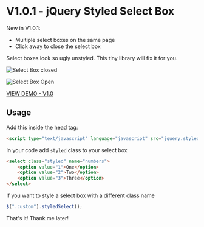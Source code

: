 V1.0.1 - jQuery Styled Select Box
====================
New in V1.0.1:
- Multiple select boxes on the same page
- Click away to close the select box

Select boxes look so ugly unstyled. This tiny library will fix it for you.

![Select Box closed](https://i.imgur.com/2MDaYFQ.png)

![Select Box Open](https://i.imgur.com/Vc9Z1t7.png)

[VIEW DEMO - V1.0](https://codepen.io/rstamper/pen/JMYKor)

Usage
--------

Add this inside the head tag:
```html
<script type="text/javascript" language="javascript" src="jquery.styled-select-box.js"></script>
```
In your code add ``styled`` class to your select box
```html
<select class="styled" name="numbers">
	<option value="1">One</option>
	<option value="2">Two</option>
	<option value="3">Three</option>
</select>
```
If you want to style a select box with a different class name
```javascript
$(".custom").styledSelect();
```
That's it! 
Thank me later!
